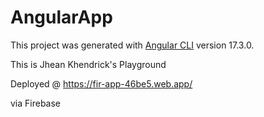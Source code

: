 # AngularApp

This project was generated with [Angular CLI](https://github.com/angular/angular-cli) version 17.3.0.

This is Jhean Khendrick's Playground

Deployed @ https://fir-app-46be5.web.app/

via Firebase
